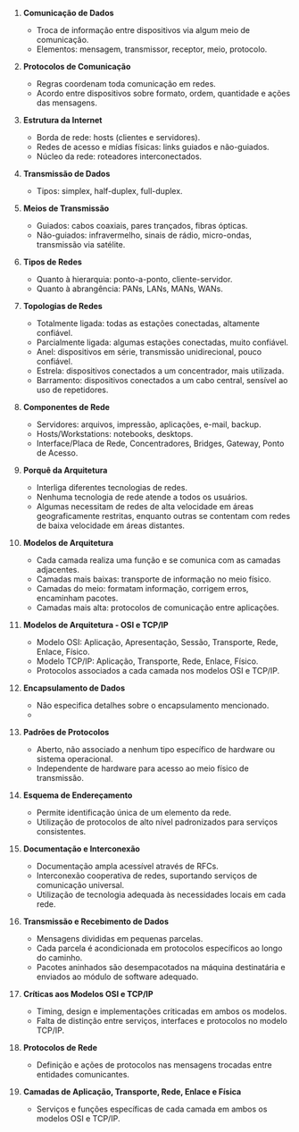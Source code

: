 1. **Comunicação de Dados**
    - Troca de informação entre dispositivos via algum meio de comunicação.
    - Elementos: mensagem, transmissor, receptor, meio, protocolo.
    
1. **Protocolos de Comunicação**
    - Regras coordenam toda comunicação em redes.
    - Acordo entre dispositivos sobre formato, ordem, quantidade e ações das mensagens.
    
1. **Estrutura da Internet**
    - Borda de rede: hosts (clientes e servidores).
    - Redes de acesso e mídias físicas: links guiados e não-guiados.
    - Núcleo da rede: roteadores interconectados.
    
1. **Transmissão de Dados**
    - Tipos: simplex, half-duplex, full-duplex.
    
1. **Meios de Transmissão**
    - Guiados: cabos coaxiais, pares trançados, fibras ópticas.
    - Não-guiados: infravermelho, sinais de rádio, micro-ondas, transmissão via satélite.
    
1. **Tipos de Redes**
    - Quanto à hierarquia: ponto-a-ponto, cliente-servidor.
    - Quanto à abrangência: PANs, LANs, MANs, WANs.
2. **Topologias de Redes**
    - Totalmente ligada: todas as estações conectadas, altamente confiável.
    - Parcialmente ligada: algumas estações conectadas, muito confiável.
    - Anel: dispositivos em série, transmissão unidirecional, pouco confiável.
    - Estrela: dispositivos conectados a um concentrador, mais utilizada.
    - Barramento: dispositivos conectados a um cabo central, sensível ao uso de repetidores.
    
1. **Componentes de Rede**
    - Servidores: arquivos, impressão, aplicações, e-mail, backup.
    - Hosts/Workstations: notebooks, desktops.
    - Interface/Placa de Rede, Concentradores, Bridges, Gateway, Ponto de Acesso.

2. **Porquê da Arquitetura**
    - Interliga diferentes tecnologias de redes.
    - Nenhuma tecnologia de rede atende a todos os usuários.
    - Algumas necessitam de redes de alta velocidade em áreas geograficamente restritas, enquanto outras se contentam com redes de baixa velocidade em áreas distantes.
    
1. **Modelos de Arquitetura**
    - Cada camada realiza uma função e se comunica com as camadas adjacentes.
    - Camadas mais baixas: transporte de informação no meio físico.
    - Camadas do meio: formatam informação, corrigem erros, encaminham pacotes.
    - Camadas mais alta: protocolos de comunicação entre aplicações.
    
1. **Modelos de Arquitetura - OSI e TCP/IP**
    - Modelo OSI: Aplicação, Apresentação, Sessão, Transporte, Rede, Enlace, Físico.
    - Modelo TCP/IP: Aplicação, Transporte, Rede, Enlace, Físico.
    - Protocolos associados a cada camada nos modelos OSI e TCP/IP.
    
1. **Encapsulamento de Dados**
    - Não especifica detalhes sobre o encapsulamento mencionado.
    - 
1. **Padrões de Protocolos**
    - Aberto, não associado a nenhum tipo específico de hardware ou sistema operacional.
    - Independente de hardware para acesso ao meio físico de transmissão.
    
1. **Esquema de Endereçamento**
    - Permite identificação única de um elemento da rede.
    - Utilização de protocolos de alto nível padronizados para serviços consistentes.
    
1. **Documentação e Interconexão**
    - Documentação ampla acessível através de RFCs.
    - Interconexão cooperativa de redes, suportando serviços de comunicação universal.
    - Utilização de tecnologia adequada às necessidades locais em cada rede.
    
1. **Transmissão e Recebimento de Dados**
    - Mensagens divididas em pequenas parcelas.
    - Cada parcela é acondicionada em protocolos específicos ao longo do caminho.
    - Pacotes aninhados são desempacotados na máquina destinatária e enviados ao módulo de software adequado.
    
1. **Críticas aos Modelos OSI e TCP/IP**
    - Timing, design e implementações criticadas em ambos os modelos.
    - Falta de distinção entre serviços, interfaces e protocolos no modelo TCP/IP.
    
1. **Protocolos de Rede**
    - Definição e ações de protocolos nas mensagens trocadas entre entidades comunicantes.
    
1. **Camadas de Aplicação, Transporte, Rede, Enlace e Física**
    - Serviços e funções específicas de cada camada em ambos os modelos OSI e TCP/IP.